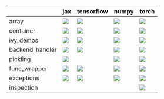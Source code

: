 |                 | jax                                                                                                                                                      | tensorflow                                                                                                                                               | numpy                                                                                                                                                    | torch                                                                                                                                                    |
|:----------------|:---------------------------------------------------------------------------------------------------------------------------------------------------------|:---------------------------------------------------------------------------------------------------------------------------------------------------------|:---------------------------------------------------------------------------------------------------------------------------------------------------------|:---------------------------------------------------------------------------------------------------------------------------------------------------------|
| array           | <a href="Misc Tests/submodules/array.md" rel="noopener noreferrer" target="_blank"><img src=https://img.shields.io/badge/-failure-red></a>               | <a href="Misc Tests/submodules/array.md" rel="noopener noreferrer" target="_blank"><img src=https://img.shields.io/badge/-failure-red></a>               | <a href="Misc Tests/submodules/array.md" rel="noopener noreferrer" target="_blank"><img src=https://img.shields.io/badge/-failure-red></a>               | <a href="Misc Tests/submodules/array.md" rel="noopener noreferrer" target="_blank"><img src=https://img.shields.io/badge/-failure-red></a>               |
| container       | <a href="Misc Tests/submodules/container.md" rel="noopener noreferrer" target="_blank"><img src=https://img.shields.io/badge/-failure-red></a>           | <a href="Misc Tests/submodules/container.md" rel="noopener noreferrer" target="_blank"><img src=https://img.shields.io/badge/-failure-red></a>           | <a href="Misc Tests/submodules/container.md" rel="noopener noreferrer" target="_blank"><img src=https://img.shields.io/badge/-failure-red></a>           | <a href="Misc Tests/submodules/container.md" rel="noopener noreferrer" target="_blank"><img src=https://img.shields.io/badge/-failure-red></a>           |
| ivy_demos       | <a href="Misc Tests/submodules/ivy_demos.md" rel="noopener noreferrer" target="_blank"><img src=https://img.shields.io/badge/-failure-red></a>           | <a href="Misc Tests/submodules/ivy_demos.md" rel="noopener noreferrer" target="_blank"><img src=https://img.shields.io/badge/-failure-red></a>           | <a href="Misc Tests/submodules/ivy_demos.md" rel="noopener noreferrer" target="_blank"><img src=https://img.shields.io/badge/-failure-red></a>           | <a href="Misc Tests/submodules/ivy_demos.md" rel="noopener noreferrer" target="_blank"><img src=https://img.shields.io/badge/-failure-red></a>           |
| backend_handler | <a href="Misc Tests/submodules/backend_handler.md" rel="noopener noreferrer" target="_blank"><img src=https://img.shields.io/badge/-success-success></a> | <a href="Misc Tests/submodules/backend_handler.md" rel="noopener noreferrer" target="_blank"><img src=https://img.shields.io/badge/-success-success></a> | <a href="Misc Tests/submodules/backend_handler.md" rel="noopener noreferrer" target="_blank"><img src=https://img.shields.io/badge/-success-success></a> | <a href="Misc Tests/submodules/backend_handler.md" rel="noopener noreferrer" target="_blank"><img src=https://img.shields.io/badge/-success-success></a> |
| pickling        | <a href="Misc Tests/submodules/pickling.md" rel="noopener noreferrer" target="_blank"><img src=https://img.shields.io/badge/-failure-red></a>            |                                                                                                                                                          | <a href="Misc Tests/submodules/pickling.md" rel="noopener noreferrer" target="_blank"><img src=https://img.shields.io/badge/-failure-red></a>            | <a href="Misc Tests/submodules/pickling.md" rel="noopener noreferrer" target="_blank"><img src=https://img.shields.io/badge/-failure-red></a>            |
| func_wrapper    | <a href="Misc Tests/submodules/func_wrapper.md" rel="noopener noreferrer" target="_blank"><img src=https://img.shields.io/badge/-failure-red></a>        | <a href="Misc Tests/submodules/func_wrapper.md" rel="noopener noreferrer" target="_blank"><img src=https://img.shields.io/badge/-failure-red></a>        | <a href="Misc Tests/submodules/func_wrapper.md" rel="noopener noreferrer" target="_blank"><img src=https://img.shields.io/badge/-failure-red></a>        | <a href="Misc Tests/submodules/func_wrapper.md" rel="noopener noreferrer" target="_blank"><img src=https://img.shields.io/badge/-failure-red></a>        |
| exceptions      | <a href="Misc Tests/submodules/exceptions.md" rel="noopener noreferrer" target="_blank"><img src=https://img.shields.io/badge/-failure-red></a>          | <a href="Misc Tests/submodules/exceptions.md" rel="noopener noreferrer" target="_blank"><img src=https://img.shields.io/badge/-success-success></a>      | <a href="Misc Tests/submodules/exceptions.md" rel="noopener noreferrer" target="_blank"><img src=https://img.shields.io/badge/-failure-red></a>          | <a href="Misc Tests/submodules/exceptions.md" rel="noopener noreferrer" target="_blank"><img src=https://img.shields.io/badge/-failure-red></a>          |
| inspection      |                                                                                                                                                          |                                                                                                                                                          |                                                                                                                                                          | <a href="Misc Tests/submodules/inspection.md" rel="noopener noreferrer" target="_blank"><img src=https://img.shields.io/badge/-success-success></a>      |